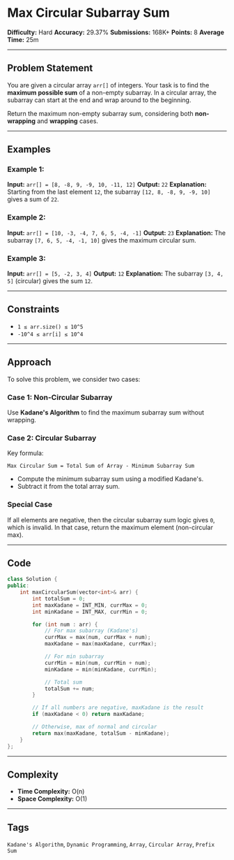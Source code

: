 # Max Circular Subarray Sum

**Difficulty:** Hard
**Accuracy:** 29.37%
**Submissions:** 168K+
**Points:** 8
**Average Time:** 25m

---

## Problem Statement

You are given a circular array `arr[]` of integers. Your task is to find the **maximum possible sum** of a non-empty subarray. In a circular array, the subarray can start at the end and wrap around to the beginning.

Return the maximum non-empty subarray sum, considering both **non-wrapping** and **wrapping** cases.

---

## Examples

### Example 1:

**Input:** `arr[] = [8, -8, 9, -9, 10, -11, 12]`
**Output:** `22`
**Explanation:** Starting from the last element `12`, the subarray `[12, 8, -8, 9, -9, 10]` gives a sum of `22`.

### Example 2:

**Input:** `arr[] = [10, -3, -4, 7, 6, 5, -4, -1]`
**Output:** `23`
**Explanation:** The subarray `[7, 6, 5, -4, -1, 10]` gives the maximum circular sum.

### Example 3:

**Input:** `arr[] = [5, -2, 3, 4]`
**Output:** `12`
**Explanation:** The subarray `[3, 4, 5]` (circular) gives the sum `12`.

---

## Constraints

* `1 ≤ arr.size() ≤ 10^5`
* `-10^4 ≤ arr[i] ≤ 10^4`

---

## Approach

To solve this problem, we consider two cases:

### Case 1: Non-Circular Subarray

Use **Kadane's Algorithm** to find the maximum subarray sum without wrapping.

### Case 2: Circular Subarray

Key formula:

```
Max Circular Sum = Total Sum of Array - Minimum Subarray Sum
```

* Compute the minimum subarray sum using a modified Kadane's.
* Subtract it from the total array sum.

### Special Case

If all elements are negative, then the circular subarray sum logic gives `0`, which is invalid. In that case, return the maximum element (non-circular max).

---

## Code

```cpp
class Solution {
public:
    int maxCircularSum(vector<int>& arr) {
        int totalSum = 0;
        int maxKadane = INT_MIN, currMax = 0;
        int minKadane = INT_MAX, currMin = 0;

        for (int num : arr) {
            // For max subarray (Kadane's)
            currMax = max(num, currMax + num);
            maxKadane = max(maxKadane, currMax);

            // For min subarray
            currMin = min(num, currMin + num);
            minKadane = min(minKadane, currMin);

            // Total sum
            totalSum += num;
        }

        // If all numbers are negative, maxKadane is the result
        if (maxKadane < 0) return maxKadane;

        // Otherwise, max of normal and circular
        return max(maxKadane, totalSum - minKadane);
    }
};
```

---

## Complexity

* **Time Complexity:** O(n)
* **Space Complexity:** O(1)

---

## Tags

`Kadane's Algorithm`, `Dynamic Programming`, `Array`, `Circular Array`, `Prefix Sum`

